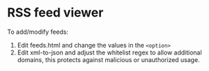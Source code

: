 # RSS feed viewer

To add/modify feeds:

1. Edit feeds.html and change the values in the `<option>`
2. Edit xml-to-json and adjust the whitelist regex to allow additional domains, this protects against malicious or unauthorized usage.
